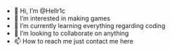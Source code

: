 - 👋 Hi, I’m @Hellr1c
- 👀 I’m interested in making games
- 🌱 I’m currently learning everything regarding coding
- 💞️ I’m looking to collaborate on anything
- 📫 How to reach me just contact me here

<!---
Hellr1c/Hellr1c is a ✨ special ✨ repository because its `README.md` (this file) appears on your GitHub profile.
You can click the Preview link to take a look at your changes.
--->

